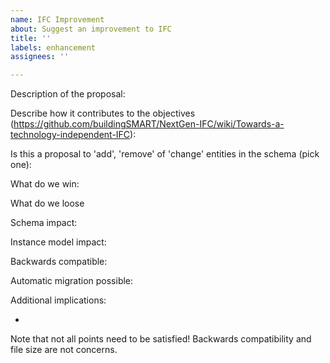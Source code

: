 ```yaml
---
name: IFC Improvement
about: Suggest an improvement to IFC
title: ''
labels: enhancement
assignees: ''

---
```


Description of the proposal:

Describe how it contributes to the objectives (https://github.com/buildingSMART/NextGen-IFC/wiki/Towards-a-technology-independent-IFC): 

Is this a proposal to 'add', 'remove' of 'change' entities in the schema (pick one):

What do we win:

What do we loose

Schema impact:

Instance model impact:

Backwards compatible: 

Automatic migration possible: 

Additional implications:

-
Note that not all points need to be satisfied!
Backwards compatibility and file size are not concerns.
